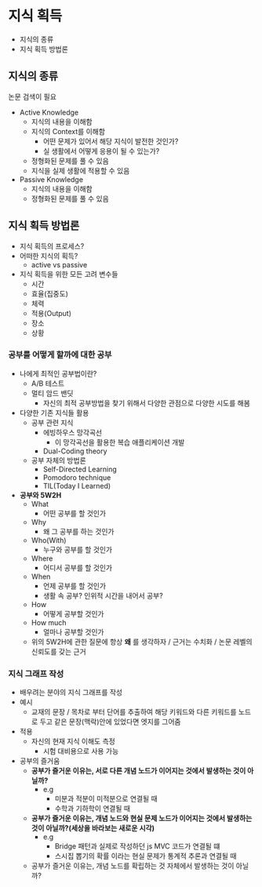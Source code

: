 # 지식 획득

- 지식의 종류
- 지식 획득 방법론

## 지식의 종류

논문 검색이 필요

- Active Knowledge
  - 지식의 내용을 이해함
  - 지식의 Context를 이해함
    - 어떤 문제가 있어서 해당 지식이 발전한 것인가?
    - 실 생활에서 어떻게 응용이 될 수 있는가?
  - 정형화된 문제를 풀 수 있음
  - 지식을 실제 생활에 적용할 수 있음
- Passive Knowledge
  - 지식의 내용을 이해함
  - 정형화된 문제를 풀 수 있음

## 지식 획득 방법론

- 지식 획득의 프로세스?
- 어떠한 지식의 획득?
  - active vs passive
- 지식 획득을 위한 모든 고려 변수들
  - 시간
  - 효율(집중도)
  - 체력
  - 적용(Output)
  - 장소
  - 상황

### 공부를 어떻게 할까에 대한 공부

- 나에게 최적인 공부법이란?
  - A/B 테스트
  - 멀티 암드 밴딧
    - 자신의 최적 공부방법을 찾기 위해서 다양한 관점으로 다양한 시도를 해봄
- 다양한 기존 지식들 활용
  - 공부 관련 지식
    - 에빙하우스 망각곡선
      - 이 망각곡선을 활용한 복습 애플리케이션 개발
    - Dual-Coding theory
  - 공부 자체의 방법론
    - Self-Directed Learning
    - Pomodoro technique
    - TIL(Today I Learned)
- **공부와 5W2H**
  - What
    - 어떤 공부를 할 것인가
  - Why
    - 왜 그 공부를 하는 것인가
  - Who(With)
    - 누구와 공부를 할 것인가
  - Where
    - 어디서 공부를 할 것인가
  - When
    - 언제 공부를 할 것인가
    - 생활 속 공부? 인위적 시간을 내어서 공부?
  - How
    - 어떻게 공부할 것인가
  - How much
    - 얼마나 공부할 것인가
  - 위의 5W2H에 관한 질문에 항상 **왜** 를 생각하자 / 근거는 수치화 / 논문 레벨의 신뢰도를 갖는 근거

### 지식 그래프 작성

- 배우려는 분야의 지식 그래프를 작성
- 예시
  - 교재의 문장 / 목차로 부터 단어를 추출하여 해당 키워드와 다른 키워드를 노드로 두고 같은 문장(맥락)안에 있었다면 엣지를 그어줌
- 적용
  - 자신의 현재 지식 이해도 측정
    - 시험 대비용으로 사용 가능
- 공부의 즐거움
  - **공부가 즐거운 이유는, 서로 다른 개념 노드가 이어지는 것에서 발생하는 것이 아닐까?**
    - e.g
      - 미분과 적분이 미적분으로 연결될 때
      - 수학과 기하학이 연결될 때
  - **공부가 즐거운 이유는, 개념 노드와 현실 문제 노드가 이어지는 것에서 발생하는 것이 아닐까?(세상을 바라보는 새로운 시각)**
    - e.g
      - Bridge 패턴과 실제로 작성하던 js MVC 코드가 연결될 떄
      - 스시집 뽑기의 확률 이라는 현실 문제가 통계적 추론과 연결될 때
  - 공부가 즐거운 이유는, 개념 노드를 확립하는 것 자체에서 발생하는 것이 아닐까?
